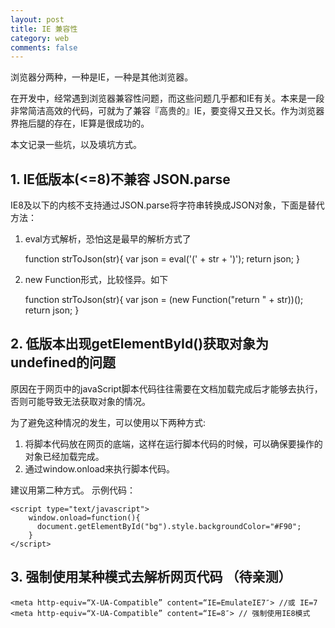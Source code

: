 ```yaml
---
layout: post
title: IE 兼容性 
category: web
comments: false
--- 
```

浏览器分两种，一种是IE，一种是其他浏览器。

在开发中，经常遇到浏览器兼容性问题，而这些问题几乎都和IE有关。本来是一段非常简洁高效的代码，可就为了兼容『高贵的』IE，要变得又丑又长。作为浏览器界拖后腿的存在，IE算是很成功的。

本文记录一些坑，以及填坑方式。

## 1. IE低版本(<=8)不兼容 JSON.parse
IE8及以下的内核不支持通过JSON.parse将字符串转换成JSON对象，下面是替代方法：

1. eval方式解析，恐怕这是最早的解析方式了

    function strToJson(str){ 
    var json = eval('(' + str + ')'); 
    return json; 
    } 

2. new Function形式，比较怪异。如下 

    function strToJson(str){ 
    var json = (new Function("return " + str))(); 
    return json; 
    } 

## 2. 低版本出现getElementById()获取对象为undefined的问题
原因在于网页中的javaScript脚本代码往往需要在文档加载完成后才能够去执行，否则可能导致无法获取对象的情况。

为了避免这种情况的发生，可以使用以下两种方式:

1. 将脚本代码放在网页的底端，这样在运行脚本代码的时候，可以确保要操作的对象已经加载完成。
2. 通过window.onload来执行脚本代码。

建议用第二种方式。 示例代码：

    <script type="text/javascript">
        window.onload=function(){
          document.getElementById("bg").style.backgroundColor="#F90";
        }
    </script>

## 3. 强制使用某种模式去解析网页代码 （待亲测）

    <meta http-equiv=“X-UA-Compatible” content=“IE=EmulateIE7″> //或 IE=7
    <meta http-equiv=“X-UA-Compatible” content=“IE=8″> // 强制使用IE8模式
